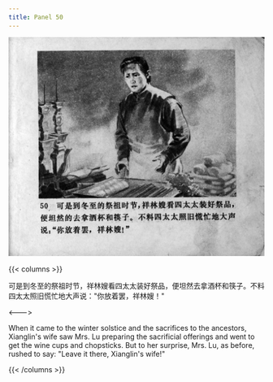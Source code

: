 ```yaml
---
title: Panel 50
---
```


![zhufu panel](./../../../images/zhufu/seifert0772_zf_0055_050.jpg)

{{< columns >}}

可是到冬至的祭祖时节，祥林嫂看四太太装好祭品，便坦然去拿酒杯和筷子。不料四太太照旧慌忙地大声说："你放着罢，祥林嫂！"

<--->

When it came to the winter solstice and the sacrifices to the ancestors, Xianglin's wife saw Mrs. Lu preparing the sacrificial offerings and went to get the wine cups and chopsticks. But to her surprise, Mrs. Lu, as before, rushed to say: "Leave it there, Xianglin's wife!" 

{{< /columns >}}